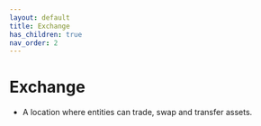 ```yaml
---
layout: default
title: Exchange
has_children: true
nav_order: 2
---
```

# Exchange
- A location where entities can trade, swap and transfer assets.